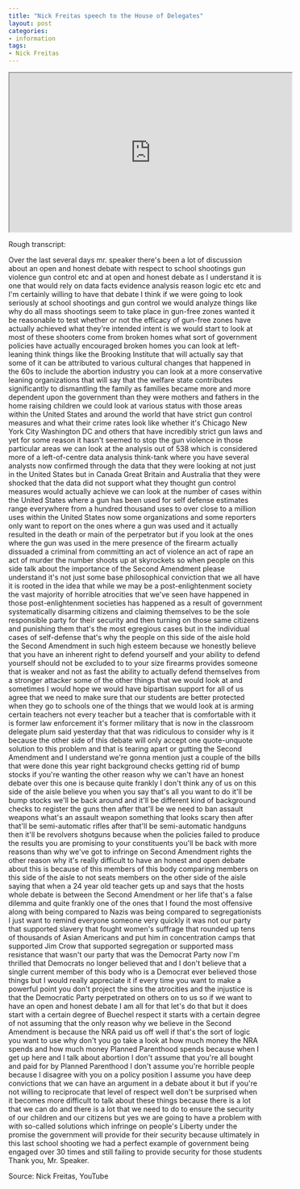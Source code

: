 ```yaml
---
title: "Nick Freitas speech to the House of Delegates"
layout: post
categories:
- information
tags:
- Nick Freitas
---
```


<iframe width="560" height="315" src="https://www.youtube.com/embed/KqqJKChKRzI?si=C4VfDaGdW5mKtgvI" title="Nick Freitas Speech on Floor of House of Delegates" allowfullscreen></iframe>

Rough transcript:

Over the last several days mr. speaker there's been a lot of discussion about an open and honest debate with respect to school shootings gun violence gun control etc and at open and honest debate as I understand it is one that would rely on data facts evidence analysis reason logic etc etc and I'm certainly willing to have that debate I think if we were going to look seriously at school shootings and gun control we would analyze things like why do all mass shootings seem to take place in gun-free zones wanted it be reasonable to test whether or not the efficacy of gun-free zones have actually achieved what they're intended intent is we would start to look at most of these shooters come from broken homes what sort of government policies have actually encouraged broken homes you can look at left-leaning think things like the Brooking Institute that will actually say that some of it can be attributed to various cultural changes that happened in the 60s to include the abortion industry you can look at a more conservative leaning organizations that will say that the welfare state contributes significantly to dismantling the family as families became more and more dependent upon the government than they were mothers and fathers in the home raising children we could look at various status with those areas within the United States and around the world that have strict gun control measures and what their crime rates look like whether it's Chicago New York City Washington DC and others that have incredibly strict gun laws and yet for some reason it hasn't seemed to stop the gun violence in those particular areas we can look at the analysis out of 538 which is considered more of a left-of-centre data analysis think-tank where you have several analysts now confirmed through the data that they were looking at not just in the United States but in Canada Great Britain and Australia that they were shocked that the data did not support what they thought gun control measures would actually achieve we can look at the number of cases within the United States where a gun has been used for self defense estimates range everywhere from a hundred thousand uses to over close to a million uses within the United States now some organizations and some reporters only want to report on the ones where a gun was used and it actually resulted in the death or main of the perpetrator but if you look at the ones where the gun was used in the mere presence of the firearm actually dissuaded a criminal from committing an act of violence an act of rape an act of murder the number shoots up at skyrockets so when people on this side talk about the importance of the Second Amendment please understand it's not just some base philosophical conviction that we all have it is rooted in the idea that while we may be a post-enlightenment society the vast majority of horrible atrocities that we've seen have happened in those post-enlightenment societies has happened as a result of government systematically disarming citizens and claiming themselves to be the sole responsible party for their security and then turning on those same citizens and punishing them that's the most egregious cases but in the individual cases of self-defense that's why the people on this side of the aisle hold the Second Amendment in such high esteem because we honestly believe that you have an inherent right to defend yourself and your ability to defend yourself should not be excluded to to your size firearms provides someone that is weaker and not as fast the ability to actually defend themselves from a stronger attacker some of the other things that we would look at and sometimes I would hope we would have bipartisan support for all of us agree that we need to make sure that our students are better protected when they go to schools one of the things that we would look at is arming certain teachers not every teacher but a teacher that is comfortable with it is former law enforcement it's former military that is now in the classroom delegate plum said yesterday that that was ridiculous to consider why is it because the other side of this debate will only accept one quote-unquote solution to this problem and that is tearing apart or gutting the Second Amendment and I understand we're gonna mention just a couple of the bills that were done this year right background checks getting rid of bump stocks if you're wanting the other reason why we can't have an honest debate over this one is because quite frankly I don't think any of us on this side of the aisle believe you when you say that's all you want to do it'll be bump stocks we'll be back around and it'll be different kind of background checks to register the guns then after that'll be we need to ban assault weapons what's an assault weapon something that looks scary then after that'll be semi-automatic rifles after that'll be semi-automatic handguns then it'll be revolvers shotguns because when the policies failed to produce the results you are promising to your constituents you'll be back with more reasons than why we've got to infringe on Second Amendment rights the other reason why it's really difficult to have an honest and open debate about this is because of this members of this body comparing members on this side of the aisle to not seats members on the other side of the aisle saying that when a 24 year old teacher gets up and says that the hosts whole debate is between the Second Amendment or her life that's a false dilemma and quite frankly one of the ones that I found the most offensive along with being compared to Nazis was being compared to segregationists I just want to remind everyone someone very quickly it was not our party that supported slavery that fought women's suffrage that rounded up tens of thousands of Asian Americans and put him in concentration camps that supported Jim Crow that supported segregation or supported mass resistance that wasn't our party that was the Democrat Party now I'm thrilled that Democrats no longer believed that and I don't believe that a single current member of this body who is a Democrat ever believed those things but I would really appreciate it if every time you want to make a powerful point you don't project the sins the atrocities and the injustice is that the Democratic Party perpetrated on others on to us so if we want to have an open and honest debate I am all for that let's do that but it does start with a certain degree of Buechel respect it starts with a certain degree of not assuming that the only reason why we believe in the Second Amendment is because the NRA paid us off well if that's the sort of logic you want to use why don't you go take a look at how much money the NRA spends and how much money Planned Parenthood spends because when I get up here and I talk about abortion I don't assume that you're all bought and paid for by Planned Parenthood I don't assume you're horrible people because I disagree with you on a policy position I assume you have deep convictions that we can have an argument in a debate about it but if you're not willing to reciprocate that level of respect well don't be surprised when it becomes more difficult to talk about these things because there is a lot that we can do and there is a lot that we need to do to ensure the security of our children and our citizens but yes we are going to have a problem with with so-called solutions which infringe on people's Liberty under the promise the government will provide for their security because ultimately in this last school shooting we had a perfect example of government being engaged over 30 times and still failing to provide security for those students Thank you, Mr. Speaker.

Source: Nick Freitas, YouTube
